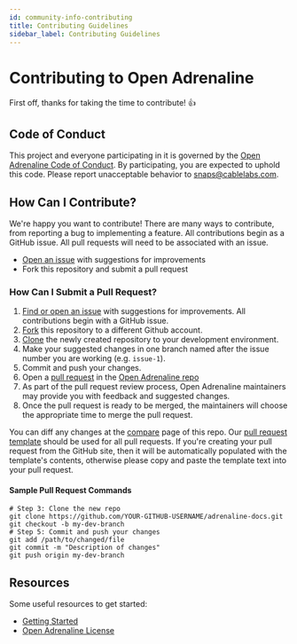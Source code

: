 ```yaml
---
id: community-info-contributing
title: Contributing Guidelines
sidebar_label: Contributing Guidelines
---
```


# Contributing to Open Adrenaline

First off, thanks for taking the time to contribute! 👍

## Code of Conduct

This project and everyone participating in it is governed by the
[Open Adrenaline Code of Conduct][1]. By participating, you are
expected to uphold this code. Please report unacceptable behavior to
[snaps@cablelabs.com][2].

[1]: https://github.com/cablelabs/adrenaline-docs/blob/master/CODE_OF_CONDUCT.md
[2]: mailto:snaps@cablelabs.com

## How Can I Contribute?

We're happy you want to contribute! There are many ways to contribute, from reporting
a bug to implementing a feature.  All contributions begin as a GitHub issue.
All pull requests will need to be associated with an issue.

- [Open an issue][3] with suggestions for improvements
- Fork this repository and submit a pull request

[3]: https://github.com/cablelabs/adrenaline-docs/issues

### How Can I Submit a Pull Request?

1. [Find or open an issue][3] with suggestions for improvements. All
contributions begin with a GitHub issue.
2. [Fork][5] this repository to a different Github account.
3. [Clone][6] the newly created repository to your development environment.
4. Make your suggested changes in one branch named after the issue number you
are working (e.g. `issue-1`).
5. Commit and push your changes.
6. Open a [pull request][7] in the [Open Adrenaline repo][8]
7. As part of the pull request review process, Open Adrenaline maintainers
may provide you with feedback and suggested changes.
8. Once the pull request is ready to be merged, the maintainers will choose the
appropriate time to merge the pull request.

You can diff any changes at the [compare][9] page of this repo.
Our [pull request template][10] should be used for all pull requests. If you're
creating your pull request from the GitHub site, then it will be automatically
populated with the template's contents, otherwise please copy and paste the
template text into your pull request.

[5]: https://help.github.com/articles/fork-a-repo/
[6]: https://help.github.com/articles/cloning-a-repository/
[7]: https://help.github.com/articles/about-pull-requests/
[8]: https://github.com/cablelabs/adrenaline-docs
[9]: https://github.com/cablelabs/adrenaline-docs/compare
[10]: https://github.com/cablelabs/adrenaline-docs/blob/master/PULL_REQUEST_TEMPLATE.md

#### Sample Pull Request Commands

```
# Step 3: Clone the new repo
git clone https://github.com/YOUR-GITHUB-USERNAME/adrenaline-docs.git
git checkout -b my-dev-branch
# Step 5: Commit and push your changes
git add /path/to/changed/file
git commit -m "Description of changes"
git push origin my-dev-branch
```

## Resources

Some useful resources to get started:
- [Getting Started][11]
- [Open Adrenaline License][12]

[11]: https://github.com/cablelabs/adrenaline-docs/blob/dev/docs/guides/getting-started.md
[12]: LICENSE.md
